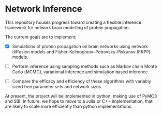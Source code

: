# Network Inference
This repository houses progress toward creating a flexible inference framework for network brain modelling of protein propagation. 

The current goals are to implement: 

- [x] Simulations of protein propagation on brain networks using network diffusion models and Fisher-Kolmogorov–Petrovsky–Piskunov (FKPP) models. 
- [ ] Perform inference using sampling methods such as Markov chain Monte Carlo (MCMC), variational inference and simulation based inference. 
- [ ] Compare the efficacy and efficiency of these algorithms with variably sized free parameter sets and network sizes. 



At present, the project will be implemented in python, making use of PyMC3 and SBI. In future, we hope to move to a Julia or C++ implementation, that are likely to scale more efficiently than python implementations. 
